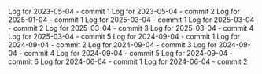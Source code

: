 Log for 2023-05-04 - commit 1
Log for 2023-05-04 - commit 2
Log for 2025-01-04 - commit 1
Log for 2025-03-04 - commit 1
Log for 2025-03-04 - commit 2
Log for 2025-03-04 - commit 3
Log for 2025-03-04 - commit 4
Log for 2025-03-04 - commit 5
Log for 2024-09-04 - commit 1
Log for 2024-09-04 - commit 2
Log for 2024-09-04 - commit 3
Log for 2024-09-04 - commit 4
Log for 2024-09-04 - commit 5
Log for 2024-09-04 - commit 6
Log for 2024-06-04 - commit 1
Log for 2024-06-04 - commit 2
